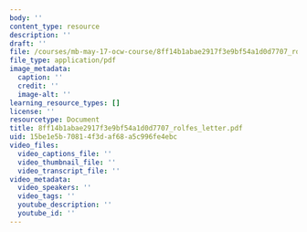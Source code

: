 ```yaml
---
body: ''
content_type: resource
description: ''
draft: ''
file: /courses/mb-may-17-ocw-course/8ff14b1abae2917f3e9bf54a1d0d7707_rolfes_letter.pdf
file_type: application/pdf
image_metadata:
  caption: ''
  credit: ''
  image-alt: ''
learning_resource_types: []
license: ''
resourcetype: Document
title: 8ff14b1abae2917f3e9bf54a1d0d7707_rolfes_letter.pdf
uid: 15be1e5b-7081-4f3d-af68-a5c996fe4ebc
video_files:
  video_captions_file: ''
  video_thumbnail_file: ''
  video_transcript_file: ''
video_metadata:
  video_speakers: ''
  video_tags: ''
  youtube_description: ''
  youtube_id: ''
---
```

